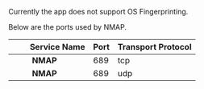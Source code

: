 [comment]: # "File: readme.md"
[comment]: # "Copyright (c) 2016-2021 Splunk Inc."
[comment]: # ""
[comment]: # "Licensed under the Apache License, Version 2.0 (the 'License');"
[comment]: # "you may not use this file except in compliance with the License."
[comment]: # "You may obtain a copy of the License at"
[comment]: # ""
[comment]: # "    http://www.apache.org/licenses/LICENSE-2.0"
[comment]: # ""
[comment]: # "Unless required by applicable law or agreed to in writing, software distributed under"
[comment]: # "the License is distributed on an 'AS IS' BASIS, WITHOUT WARRANTIES OR CONDITIONS OF ANY KIND,"
[comment]: # "either express or implied. See the License for the specific language governing permissions"
[comment]: # "and limitations under the License."
[comment]: # ""
Currently the app does not support OS Fingerprinting.

Below are the ports used by NMAP.

|         Service Name | Port | Transport Protocol |
|----------------------|------|--------------------|
|          **NMAP**    | 689  | tcp                |
|          **NMAP**    | 689  | udp                |
